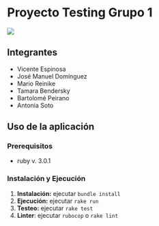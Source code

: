 # Proyecto Testing Grupo 1

![](https://app.travis-ci.com/Grupo-1-Testing/Proyecto-Testing.svg?branch=main)
## Integrantes
* Vicente Espinosa
* José Manuel Domínguez
* Mario Reinike
* Tamara Bendersky
* Bartolomé Peirano
* Antonia Soto

## Uso de la aplicación

### Prerequisitos
* ruby v. 3.0.1

### Instalación y Ejecución
 1. **Instalación:** ejecutar `bundle install`
 2. **Ejecución:** ejecutar `rake run`
 3. **Testeo:** ejecutar `rake test`
 4. **Linter**: ejecutar `rubocop` o `rake lint`
